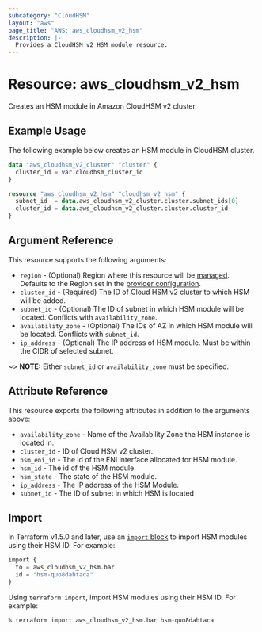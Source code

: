 ```yaml
---
subcategory: "CloudHSM"
layout: "aws"
page_title: "AWS: aws_cloudhsm_v2_hsm"
description: |-
  Provides a CloudHSM v2 HSM module resource.
---
```


# Resource: aws_cloudhsm_v2_hsm

Creates an HSM module in Amazon CloudHSM v2 cluster.

## Example Usage

The following example below creates an HSM module in CloudHSM cluster.

```terraform
data "aws_cloudhsm_v2_cluster" "cluster" {
  cluster_id = var.cloudhsm_cluster_id
}

resource "aws_cloudhsm_v2_hsm" "cloudhsm_v2_hsm" {
  subnet_id  = data.aws_cloudhsm_v2_cluster.cluster.subnet_ids[0]
  cluster_id = data.aws_cloudhsm_v2_cluster.cluster.cluster_id
}
```

## Argument Reference

This resource supports the following arguments:

* `region` - (Optional) Region where this resource will be [managed](https://docs.aws.amazon.com/general/latest/gr/rande.html#regional-endpoints). Defaults to the Region set in the [provider configuration](https://registry.terraform.io/providers/hashicorp/aws/latest/docs#aws-configuration-reference).
* `cluster_id` - (Required) The ID of Cloud HSM v2 cluster to which HSM will be added.
* `subnet_id` - (Optional) The ID of subnet in which HSM module will be located. Conflicts with `availability_zone`.
* `availability_zone` - (Optional) The IDs of AZ in which HSM module will be located. Conflicts with `subnet_id`.
* `ip_address` - (Optional) The IP address of HSM module. Must be within the CIDR of selected subnet.

~> **NOTE:** Either `subnet_id` or `availability_zone` must be specified.

## Attribute Reference

This resource exports the following attributes in addition to the arguments above:

* `availability_zone` - Name of the Availability Zone the HSM instance is located in.
* `cluster_id` - ID of Cloud HSM v2 cluster.
* `hsm_eni_id` - The id of the ENI interface allocated for HSM module.
* `hsm_id` - The id of the HSM module.
* `hsm_state` - The state of the HSM module.
* `ip_address` - The IP address of the HSM Module.
* `subnet_id` -  The ID of subnet in which HSM is located

## Import

In Terraform v1.5.0 and later, use an [`import` block](https://developer.hashicorp.com/terraform/language/import) to import HSM modules using their HSM ID. For example:

```terraform
import {
  to = aws_cloudhsm_v2_hsm.bar
  id = "hsm-quo8dahtaca"
}
```

Using `terraform import`, import HSM modules using their HSM ID. For example:

```console
% terraform import aws_cloudhsm_v2_hsm.bar hsm-quo8dahtaca
```
